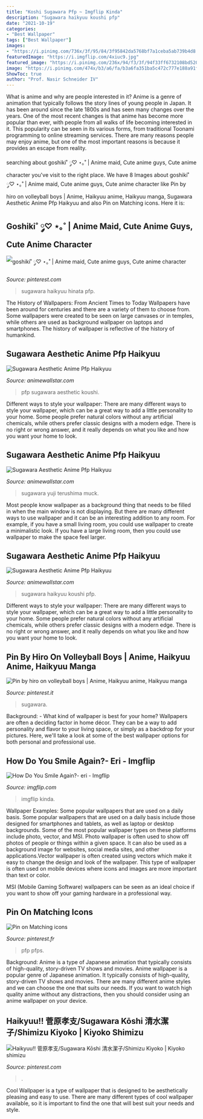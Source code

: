 ```yaml
---
title: "Koshi Sugawara Pfp ~ Imgflip Kinda"
description: "Sugawara haikyuu koushi pfp"
date: "2021-10-19"
categories:
- "Best Wallpaper"
tags: ["Best Wallpaper"]
images:
- "https://i.pinimg.com/736x/3f/95/84/3f95842da5768bf7a1ceba5ab739b4d8.jpg"
featuredImage: "https://i.imgflip.com/4xiuc9.jpg"
featured_image: "https://i.pinimg.com/236x/94/f3/3f/94f33ff6732108bd520b5552d08d6363.jpg?nii=t"
image: "https://i.pinimg.com/474x/b3/a6/fa/b3a6fa351ba5c472c777e188a91f6aa0.jpg"
ShowToc: true
author: "Prof. Nasir Schneider IV"
---
```



What is anime and why are people interested in it?
Anime is a genre of animation that typically follows the story lines of young people in Japan. It has been around since the late 1800s and has seen many changes over the years. One of the most recent changes is that anime has become more popular than ever, with people from all walks of life becoming interested in it. This popularity can be seen in its various forms, from traditional Toonami programming to online streaming services. There are many reasons people may enjoy anime, but one of the most important reasons is because it provides an escape from reality.

	

		
searching about goshiki˚ ༘♡ ⋆｡˚ | Anime maid, Cute anime guys, Cute anime character you've visit to the right place. We have 8 Images about goshiki˚ ༘♡ ⋆｡˚ | Anime maid, Cute anime guys, Cute anime character like Pin by hiro on volleyball boys | Anime, Haikyuu anime, Haikyuu manga, Sugawara Aesthetic Anime Pfp Haikyuu and also Pin on Matching icons. Here it is:
		
    
## Goshiki˚ ༘♡ ⋆｡˚ | Anime Maid, Cute Anime Guys, Cute Anime Character

<img loading=lazy src="https://i.pinimg.com/236x/94/f3/3f/94f33ff6732108bd520b5552d08d6363.jpg?nii=t" onerror="this.onerror=null;this.src='https://tse4.mm.bing.net/th?id=OIP.je7DtZoD51p4ojq1hBM8rwAAAA&amp;pid=15.1';" alt="goshiki˚ ༘♡ ⋆｡˚ | Anime maid, Cute anime guys, Cute anime character">

_Source: pinterest.com_

>sugawara haikyuu hinata pfp. 

	

The History of Wallpapers: From Ancient Times to Today
Wallpapers have been around for centuries and there are a variety of them to choose from. Some wallpapers were created to be seen on large canvases or in temples, while others are used as background wallpaper on laptops and smartphones. The history of wallpaper is reflective of the history of humankind.

    
## Sugawara Aesthetic Anime Pfp Haikyuu

<img loading=lazy src="https://i.pinimg.com/originals/6b/9f/5d/6b9f5dafbc14e8994010bb8231f68083.jpg" onerror="this.onerror=null;this.src='https://tse4.mm.bing.net/th?id=OIP.sV9MA-aVM2r9o7c9RVjIPgHaHa&amp;pid=15.1';" alt="Sugawara Aesthetic Anime Pfp Haikyuu">

_Source: animewallstar.com_

>pfp sugawara aesthetic koushi. 

	

Different ways to style your wallpaper:
There are many different ways to style your wallpaper, which can be a great way to add a little personality to your home. Some people prefer natural colors without any artificial chemicals, while others prefer classic designs with a modern edge. There is no right or wrong answer, and it really depends on what you like and how you want your home to look.

    
## Sugawara Aesthetic Anime Pfp Haikyuu

<img loading=lazy src="https://i.pinimg.com/474x/b3/a6/fa/b3a6fa351ba5c472c777e188a91f6aa0.jpg" onerror="this.onerror=null;this.src='https://tse1.mm.bing.net/th?id=OIP.wfy9a98VCXgLiF5aavCVuAAAAA&amp;pid=15.1';" alt="Sugawara Aesthetic Anime Pfp Haikyuu">

_Source: animewallstar.com_

>sugawara yuji terushima muck. 

	

Most people know wallpaper as a background thing that needs to be filled in when the main window is not displaying. But there are many different ways to use wallpaper and it can be an interesting addition to any room. For example, if you have a small living room, you could use wallpaper to create a minimalistic look. If you have a large living room, then you could use wallpaper to make the space feel larger.

    
## Sugawara Aesthetic Anime Pfp Haikyuu

<img loading=lazy src="https://i.pinimg.com/736x/da/0d/70/da0d707983c67bdd9baf839a2576ce55.jpg" onerror="this.onerror=null;this.src='https://tse3.mm.bing.net/th?id=OIP.FMgExr4Tbn7alPUiX8pc-wHaHV&amp;pid=15.1';" alt="Sugawara Aesthetic Anime Pfp Haikyuu">

_Source: animewallstar.com_

>sugawara haikyuu koushi pfp. 

	

Different ways to style your wallpaper:
There are many different ways to style your wallpaper, which can be a great way to add a little personality to your home. Some people prefer natural colors without any artificial chemicals, while others prefer classic designs with a modern edge. There is no right or wrong answer, and it really depends on what you like and how you want your home to look.

    
## Pin By Hiro On Volleyball Boys | Anime, Haikyuu Anime, Haikyuu Manga

<img loading=lazy src="https://i.pinimg.com/736x/3a/f8/bb/3af8bbc3e800ca7cae4dff16bef2c1c2.jpg" onerror="this.onerror=null;this.src='https://tse3.mm.bing.net/th?id=OIP.LMejNtkD1LGHZVkHjE2wzAHaHv&amp;pid=15.1';" alt="Pin by hiro on volleyball boys | Anime, Haikyuu anime, Haikyuu manga">

_Source: pinterest.it_

>sugawara. 

	

Background: - What kind of wallpaper is best for your home?
Wallpapers are often a deciding factor in home décor. They can be a way to add personality and flavor to your living space, or simply as a backdrop for your pictures. Here, we'll take a look at some of the best wallpaper options for both personal and professional use.

    
## How Do You Smile Again?- Eri - Imgflip

<img loading=lazy src="https://i.imgflip.com/4xiuc9.jpg" onerror="this.onerror=null;this.src='https://tse1.mm.bing.net/th?id=OIP.jrjSO7195R6ZNeDPQVeskQHaEt&amp;pid=15.1';" alt="How Do You Smile Again?- eri - Imgflip">

_Source: imgflip.com_

>imgflip kinda. 

	

Wallpaper Examples: Some popular wallpapers that are used on a daily basis.
Some popular wallpapers that are used on a daily basis include those designed for smartphones and tablets, as well as laptop or desktop backgrounds. Some of the most popular wallpaper types on these platforms include photo, vector, and MSI. 
Photo wallpaper is often used to show off photos of people or things within a given space. It can also be used as a background image for websites, social media sites, and other applications.Vector wallpaper is often created using vectors which make it easy to change the design and look of the wallpaper. This type of wallpaper is often used on mobile devices where icons and images are more important than text or color. 

MSI (Mobile Gaming Software) wallpapers can be seen as an ideal choice if you want to show off your gaming hardware in a professional way.

    
## Pin On Matching Icons

<img loading=lazy src="https://i.pinimg.com/originals/f0/80/7c/f0807ced1bdc8ffde379d43d928c9a03.gif" onerror="this.onerror=null;this.src='https://tse2.mm.bing.net/th?id=OIP.bqLVwI85AFyPRMipQlVZnAAAAA&amp;pid=15.1';" alt="Pin on Matching icons">

_Source: pinterest.fr_

>pfp pfps. 

	

Background: Anime is a type of Japanese animation that typically consists of high-quality, story-driven TV shows and movies.
Anime wallpaper is a popular genre of Japanese animation. It typically consists of high-quality, story-driven TV shows and movies. There are many different anime styles and we can choose the one that suits our needs. If you want to watch high quality anime without any distractions, then you should consider using an anime wallpaper on your device.

    
## Haikyuu!! 菅原孝支/Sugawara Kōshi 清水潔子/Shimizu Kiyoko | Kiyoko Shimizu

<img loading=lazy src="https://i.pinimg.com/736x/3f/95/84/3f95842da5768bf7a1ceba5ab739b4d8.jpg" onerror="this.onerror=null;this.src='https://tse2.mm.bing.net/th?id=OIP.H2W6QDKtZm_Ut9pTQezfcgHaEK&amp;pid=15.1';" alt="Haikyuu!! 菅原孝支/Sugawara Kōshi 清水潔子/Shimizu Kiyoko | Kiyoko shimizu">

_Source: pinterest.com_

>. 

	

Cool Wallpaper is a type of wallpaper that is designed to be aesthetically pleasing and easy to use. There are many different types of cool wallpaper available, so it is important to find the one that will best suit your needs and style.

